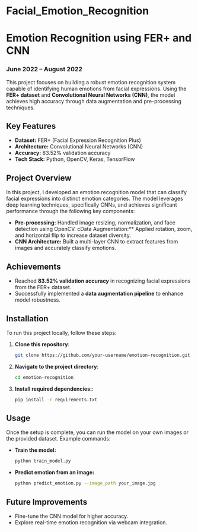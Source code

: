 # Facial_Emotion_Recognition
# Emotion Recognition using FER+ and CNN

### June 2022 – August 2022

This project focuses on building a robust emotion recognition system capable of identifying human emotions from facial expressions. Using the **FER+ dataset** and **Convolutional Neural Networks (CNN)**, the model achieves high accuracy through data augmentation and pre-processing techniques.

## Key Features
- **Dataset:** FER+ (Facial Expression Recognition Plus)
- **Architecture:** Convolutional Neural Networks (CNN)
- **Accuracy:** 83.52% validation accuracy
- **Tech Stack:** Python, OpenCV, Keras, TensorFlow

## Project Overview
In this project, I developed an emotion recognition model that can classify facial expressions into distinct emotion categories. The model leverages deep learning techniques, specifically CNNs, and achieves significant performance through the following key components:

- **Pre-processing:** Handled image resizing, normalization, and face detection using OpenCV.
cData Augmentation:** Applied rotation, zoom, and horizontal flip to increase dataset diversity.
- **CNN Architecture:** Built a multi-layer CNN to extract features from images and accurately classify emotions.

## Achievements
- Reached **83.52% validation accuracy** in recognizing facial expressions from the FER+ dataset.
- Successfully implemented a **data augmentation pipeline** to enhance model robustness.

## Installation

To run this project locally, follow these steps:

1. **Clone this repository**:
   ```bash
   git clone https://github.com/your-username/emotion-recognition.git
2. **Navigate to the project directory**:
   ```bash
   cd emotion-recognition
3. **Install required dependencies:**:
   ```bash
   pip install -r requirements.txt
## Usage
Once the setup is complete, you can run the model on your own images or the provided dataset. Example commands:

- **Train the model:**
  ```bash
  python train_model.py

 - **Predict emotion from an image:**
   ```bash
   python predict_emotion.py --image_path your_image.jpg
## Future Improvements
- Fine-tune the CNN model for higher accuracy.
- Explore real-time emotion recognition via webcam integration.

